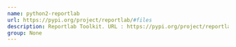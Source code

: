 ```yaml
---
name: python2-reportlab
url: https://pypi.org/project/reportlab/#files
description: Reportlab Toolkit. URL : https://pypi.org/project/reportlab/#files Groups : None
group: None
---
```

